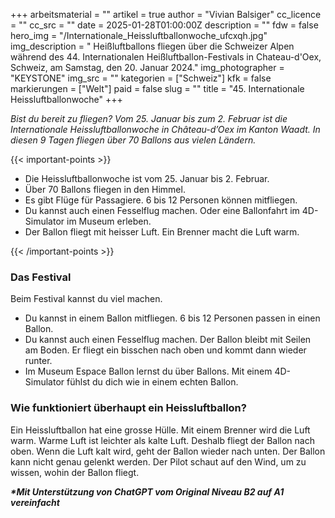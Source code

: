 +++
arbeitsmaterial = ""
artikel = true
author = "Vivian Balsiger"
cc_licence = ""
cc_src = ""
date = 2025-01-28T01:00:00Z
description = ""
fdw = false
hero_img = "/Internationale_Heissluftballonwoche_ufcxqh.jpg"
img_description = " Heißluftballons fliegen über die Schweizer Alpen während des 44. Internationalen Heißluftballon-Festivals in Chateau-d'Oex, Schweiz, am Samstag, den 20. Januar 2024."
img_photographer = "KEYSTONE"
img_src = ""
kategorien = ["Schweiz"]
kfk = false
markierungen = ["Welt"]
paid = false
slug = ""
title = "45. Internationale Heissluftballonwoche"
+++

_Bist du bereit zu fliegen? Vom 25. Januar bis zum 2. Februar ist die Internationale Heissluftballonwoche in Château-d’Oex im Kanton Waadt. In diesen 9 Tagen fliegen über 70 Ballons aus vielen Ländern._

{{< important-points >}}

<ul>

<li>Die Heissluftballonwoche ist vom 25. Januar bis 2. Februar.</li>

<li>Über 70 Ballons fliegen in den Himmel.</li>

<li>Es gibt Flüge für Passagiere. 6 bis 12 Personen können mitfliegen.</li>

<li>Du kannst auch einen Fesselflug machen. Oder eine Ballonfahrt im 4D-Simulator im Museum erleben.</li>

<li>Der Ballon fliegt mit heisser Luft. Ein Brenner macht die Luft warm.</li>

</ul>

{{< /important-points >}}

### Das Festival

Beim Festival kannst du viel machen.
- Du kannst in einem Ballon mitfliegen. 6 bis 12 Personen passen in einen Ballon.
- Du kannst auch einen Fesselflug machen. Der Ballon bleibt mit Seilen am Boden. Er fliegt ein bisschen nach oben und kommt dann wieder runter.
- Im Museum Espace Ballon lernst du über Ballons. Mit einem 4D-Simulator fühlst du dich wie in einem echten Ballon.

### Wie funktioniert überhaupt ein Heissluftballon?

Ein Heissluftballon hat eine grosse Hülle. Mit einem Brenner wird die Luft warm. Warme Luft ist leichter als kalte Luft. Deshalb fliegt der Ballon nach oben. Wenn die Luft kalt wird, geht der Ballon wieder nach unten. Der Ballon kann nicht genau gelenkt werden. Der Pilot schaut auf den Wind, um zu wissen, wohin der Ballon fliegt.


**_\*Mit Unterstützung von ChatGPT vom Original Niveau B2 auf A1 vereinfacht_**
